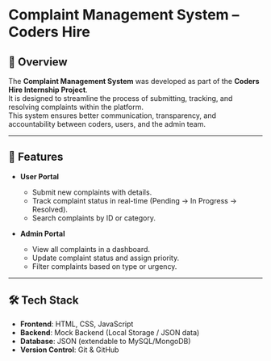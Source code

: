 # Complaint Management System – Coders Hire

## 📌 Overview

The **Complaint Management System** was developed as part of the **Coders Hire Internship Project**.  
It is designed to streamline the process of submitting, tracking, and resolving complaints within the platform.  
This system ensures better communication, transparency, and accountability between coders, users, and the admin team.

---

## 🚀 Features

- **User Portal**

  - Submit new complaints with details.
  - Track complaint status in real-time (Pending → In Progress → Resolved).
  - Search complaints by ID or category.

- **Admin Portal**
  - View all complaints in a dashboard.
  - Update complaint status and assign priority.
  - Filter complaints based on type or urgency.

---

## 🛠️ Tech Stack

- **Frontend**: HTML, CSS, JavaScript
- **Backend**: Mock Backend (Local Storage / JSON data)
- **Database**: JSON (extendable to MySQL/MongoDB)
- **Version Control**: Git & GitHub
